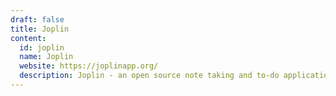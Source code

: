```yaml
---
draft: false
title: Joplin
content:
  id: joplin
  name: Joplin
  website: https://joplinapp.org/
  description: Joplin - an open source note taking and to-do application with synchronization capabilities for Windows, macOS, Linux, Android and iOS
---
```

